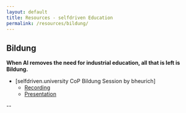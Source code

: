 ```yaml
---
layout: default
title: Resources - selfdriven Education
permalink: /resources/bildung/
---
```


## Bildung

**When AI removes the need for industrial education, all that is left is Bildung.**

- [selfdriven.university CoP Bildung Session by bheurich]
    - [Recording](https://drive.google.com/file/d/1NTGsK2G-2LJucgFVdz5UqnkXC65iv-BA)
    - [Presentation](/pdfs/bheurich-revisiting-humboldt-reformation_higher_education_cop.pdf)

--



